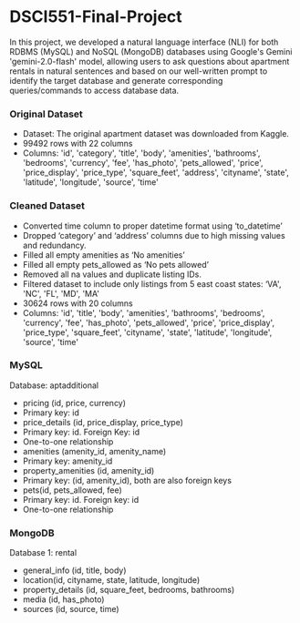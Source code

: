 # DSCI551-Final-Project

In this project, we developed a natural language interface (NLI) for both RDBMS (MySQL) and NoSQL (MongoDB) databases using Google's Gemini 'gemini-2.0-flash' model, allowing users to ask questions about apartment rentals in natural sentences and based on our well-written prompt to identify the target database and generate corresponding queries/commands to access database data.

### Original Dataset
- Dataset: The original apartment dataset was downloaded from Kaggle.
- 99492 rows with 22 columns
- Columns: 'id', 'category', 'title', 'body', 'amenities', 'bathrooms', 'bedrooms', 'currency', 'fee', 'has_photo', 'pets_allowed', 'price', 'price_display', 'price_type', 'square_feet', 'address', 'cityname', 'state', 'latitude', 'longitude', 'source', 'time'

### Cleaned Dataset
- Converted time column to proper datetime format using ‘to_datetime’
- Dropped ‘category’ and ‘address’ columns due to high missing values and redundancy.
- Filled all empty amenities as ‘No amenities’
- Filled all empty pets_allowed as ‘No pets allowed’
- Removed all na values and duplicate listing IDs.
- Filtered dataset to include only listings from 5 east coast states: ‘VA', 'NC', 'FL', 'MD', 'MA'
- 30624 rows with 20 columns
- Columns: 'id', 'title', 'body', 'amenities', 'bathrooms', 'bedrooms', 'currency', 'fee', 'has_photo', 'pets_allowed', 'price', 'price_display', 'price_type', 'square_feet', 'cityname', 'state', 'latitude', 'longitude', 'source', 'time'

### MySQL 
Database: aptadditional
- pricing (id, price, currency)
-   Primary key: id
- price_details (id, price_display, price_type)
-  Primary key: id. Foreign Key: id
-  One-to-one relationship
- amenities (amenity_id, amenity_name)
-  Primary key: amenity_id
- property_amenities (id, amenity_id)
-  Primary key: (id, amenity_id), both are also foreign keys
- pets(id, pets_allowed, fee)
-  Primary key: id. Foreign key: id
-  One-to-one relationship


### MongoDB 
Database 1: rental
- general_info (id, title, body)
- location(id, cityname, state, latitude, longitude)
- property_details (id, square_feet, bedrooms, bathrooms)
- media (id, has_photo)
- sources (id, source, time)

## 


